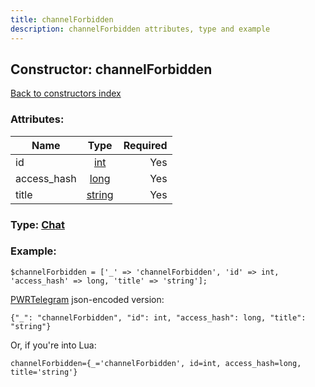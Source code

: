 ```yaml
---
title: channelForbidden
description: channelForbidden attributes, type and example
---
```

## Constructor: channelForbidden  
[Back to constructors index](index.md)



### Attributes:

| Name     |    Type       | Required |
|----------|:-------------:|---------:|
|id|[int](../types/int.md) | Yes|
|access\_hash|[long](../types/long.md) | Yes|
|title|[string](../types/string.md) | Yes|



### Type: [Chat](../types/Chat.md)


### Example:

```
$channelForbidden = ['_' => 'channelForbidden', 'id' => int, 'access_hash' => long, 'title' => 'string'];
```  

[PWRTelegram](https://pwrtelegram.xyz) json-encoded version:

```
{"_": "channelForbidden", "id": int, "access_hash": long, "title": "string"}
```


Or, if you're into Lua:  


```
channelForbidden={_='channelForbidden', id=int, access_hash=long, title='string'}

```



